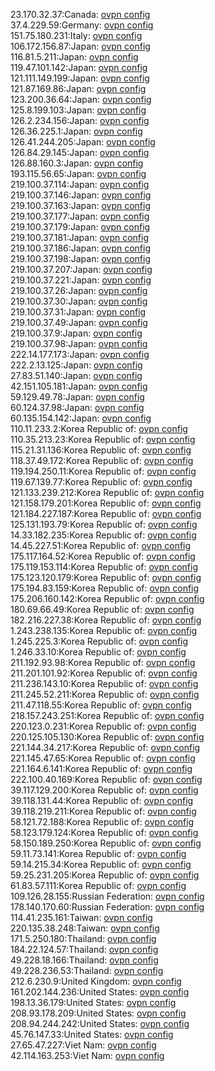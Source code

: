 23.170.32.37:Canada: [ovpn config](vpn/23_170_32_37.ovpn)  
37.4.229.59:Germany: [ovpn config](vpn/37_4_229_59.ovpn)  
151.75.180.231:Italy: [ovpn config](vpn/151_75_180_231.ovpn)  
106.172.156.87:Japan: [ovpn config](vpn/106_172_156_87.ovpn)  
116.81.5.211:Japan: [ovpn config](vpn/116_81_5_211.ovpn)  
119.47.101.142:Japan: [ovpn config](vpn/119_47_101_142.ovpn)  
121.111.149.199:Japan: [ovpn config](vpn/121_111_149_199.ovpn)  
121.87.169.86:Japan: [ovpn config](vpn/121_87_169_86.ovpn)  
123.200.36.64:Japan: [ovpn config](vpn/123_200_36_64.ovpn)  
125.8.199.103:Japan: [ovpn config](vpn/125_8_199_103.ovpn)  
126.2.234.156:Japan: [ovpn config](vpn/126_2_234_156.ovpn)  
126.36.225.1:Japan: [ovpn config](vpn/126_36_225_1.ovpn)  
126.41.244.205:Japan: [ovpn config](vpn/126_41_244_205.ovpn)  
126.84.29.145:Japan: [ovpn config](vpn/126_84_29_145.ovpn)  
126.88.160.3:Japan: [ovpn config](vpn/126_88_160_3.ovpn)  
193.115.56.65:Japan: [ovpn config](vpn/193_115_56_65.ovpn)  
219.100.37.114:Japan: [ovpn config](vpn/219_100_37_114.ovpn)  
219.100.37.146:Japan: [ovpn config](vpn/219_100_37_146.ovpn)  
219.100.37.163:Japan: [ovpn config](vpn/219_100_37_163.ovpn)  
219.100.37.177:Japan: [ovpn config](vpn/219_100_37_177.ovpn)  
219.100.37.179:Japan: [ovpn config](vpn/219_100_37_179.ovpn)  
219.100.37.181:Japan: [ovpn config](vpn/219_100_37_181.ovpn)  
219.100.37.186:Japan: [ovpn config](vpn/219_100_37_186.ovpn)  
219.100.37.198:Japan: [ovpn config](vpn/219_100_37_198.ovpn)  
219.100.37.207:Japan: [ovpn config](vpn/219_100_37_207.ovpn)  
219.100.37.221:Japan: [ovpn config](vpn/219_100_37_221.ovpn)  
219.100.37.26:Japan: [ovpn config](vpn/219_100_37_26.ovpn)  
219.100.37.30:Japan: [ovpn config](vpn/219_100_37_30.ovpn)  
219.100.37.31:Japan: [ovpn config](vpn/219_100_37_31.ovpn)  
219.100.37.49:Japan: [ovpn config](vpn/219_100_37_49.ovpn)  
219.100.37.9:Japan: [ovpn config](vpn/219_100_37_9.ovpn)  
219.100.37.98:Japan: [ovpn config](vpn/219_100_37_98.ovpn)  
222.14.177.173:Japan: [ovpn config](vpn/222_14_177_173.ovpn)  
222.2.13.125:Japan: [ovpn config](vpn/222_2_13_125.ovpn)  
27.83.51.140:Japan: [ovpn config](vpn/27_83_51_140.ovpn)  
42.151.105.181:Japan: [ovpn config](vpn/42_151_105_181.ovpn)  
59.129.49.78:Japan: [ovpn config](vpn/59_129_49_78.ovpn)  
60.124.37.98:Japan: [ovpn config](vpn/60_124_37_98.ovpn)  
60.135.154.142:Japan: [ovpn config](vpn/60_135_154_142.ovpn)  
110.11.233.2:Korea Republic of: [ovpn config](vpn/110_11_233_2.ovpn)  
110.35.213.23:Korea Republic of: [ovpn config](vpn/110_35_213_23.ovpn)  
115.21.31.136:Korea Republic of: [ovpn config](vpn/115_21_31_136.ovpn)  
118.37.49.172:Korea Republic of: [ovpn config](vpn/118_37_49_172.ovpn)  
119.194.250.11:Korea Republic of: [ovpn config](vpn/119_194_250_11.ovpn)  
119.67.139.77:Korea Republic of: [ovpn config](vpn/119_67_139_77.ovpn)  
121.133.239.212:Korea Republic of: [ovpn config](vpn/121_133_239_212.ovpn)  
121.158.179.201:Korea Republic of: [ovpn config](vpn/121_158_179_201.ovpn)  
121.184.227.187:Korea Republic of: [ovpn config](vpn/121_184_227_187.ovpn)  
125.131.193.79:Korea Republic of: [ovpn config](vpn/125_131_193_79.ovpn)  
14.33.182.235:Korea Republic of: [ovpn config](vpn/14_33_182_235.ovpn)  
14.45.227.51:Korea Republic of: [ovpn config](vpn/14_45_227_51.ovpn)  
175.117.164.52:Korea Republic of: [ovpn config](vpn/175_117_164_52.ovpn)  
175.119.153.114:Korea Republic of: [ovpn config](vpn/175_119_153_114.ovpn)  
175.123.120.179:Korea Republic of: [ovpn config](vpn/175_123_120_179.ovpn)  
175.194.83.159:Korea Republic of: [ovpn config](vpn/175_194_83_159.ovpn)  
175.206.160.142:Korea Republic of: [ovpn config](vpn/175_206_160_142.ovpn)  
180.69.66.49:Korea Republic of: [ovpn config](vpn/180_69_66_49.ovpn)  
182.216.227.38:Korea Republic of: [ovpn config](vpn/182_216_227_38.ovpn)  
1.243.238.135:Korea Republic of: [ovpn config](vpn/1_243_238_135.ovpn)  
1.245.225.3:Korea Republic of: [ovpn config](vpn/1_245_225_3.ovpn)  
1.246.33.10:Korea Republic of: [ovpn config](vpn/1_246_33_10.ovpn)  
211.192.93.98:Korea Republic of: [ovpn config](vpn/211_192_93_98.ovpn)  
211.201.101.92:Korea Republic of: [ovpn config](vpn/211_201_101_92.ovpn)  
211.236.143.10:Korea Republic of: [ovpn config](vpn/211_236_143_10.ovpn)  
211.245.52.211:Korea Republic of: [ovpn config](vpn/211_245_52_211.ovpn)  
211.47.118.55:Korea Republic of: [ovpn config](vpn/211_47_118_55.ovpn)  
218.157.243.251:Korea Republic of: [ovpn config](vpn/218_157_243_251.ovpn)  
220.123.0.231:Korea Republic of: [ovpn config](vpn/220_123_0_231.ovpn)  
220.125.105.130:Korea Republic of: [ovpn config](vpn/220_125_105_130.ovpn)  
221.144.34.217:Korea Republic of: [ovpn config](vpn/221_144_34_217.ovpn)  
221.145.47.65:Korea Republic of: [ovpn config](vpn/221_145_47_65.ovpn)  
221.164.6.141:Korea Republic of: [ovpn config](vpn/221_164_6_141.ovpn)  
222.100.40.169:Korea Republic of: [ovpn config](vpn/222_100_40_169.ovpn)  
39.117.129.200:Korea Republic of: [ovpn config](vpn/39_117_129_200.ovpn)  
39.118.131.44:Korea Republic of: [ovpn config](vpn/39_118_131_44.ovpn)  
39.118.219.211:Korea Republic of: [ovpn config](vpn/39_118_219_211.ovpn)  
58.121.72.188:Korea Republic of: [ovpn config](vpn/58_121_72_188.ovpn)  
58.123.179.124:Korea Republic of: [ovpn config](vpn/58_123_179_124.ovpn)  
58.150.189.250:Korea Republic of: [ovpn config](vpn/58_150_189_250.ovpn)  
59.11.73.141:Korea Republic of: [ovpn config](vpn/59_11_73_141.ovpn)  
59.14.215.34:Korea Republic of: [ovpn config](vpn/59_14_215_34.ovpn)  
59.25.231.205:Korea Republic of: [ovpn config](vpn/59_25_231_205.ovpn)  
61.83.57.111:Korea Republic of: [ovpn config](vpn/61_83_57_111.ovpn)  
109.126.28.155:Russian Federation: [ovpn config](vpn/109_126_28_155.ovpn)  
178.140.170.60:Russian Federation: [ovpn config](vpn/178_140_170_60.ovpn)  
114.41.235.161:Taiwan: [ovpn config](vpn/114_41_235_161.ovpn)  
220.135.38.248:Taiwan: [ovpn config](vpn/220_135_38_248.ovpn)  
171.5.250.180:Thailand: [ovpn config](vpn/171_5_250_180.ovpn)  
184.22.124.57:Thailand: [ovpn config](vpn/184_22_124_57.ovpn)  
49.228.18.166:Thailand: [ovpn config](vpn/49_228_18_166.ovpn)  
49.228.236.53:Thailand: [ovpn config](vpn/49_228_236_53.ovpn)  
212.6.230.9:United Kingdom: [ovpn config](vpn/212_6_230_9.ovpn)  
161.202.144.236:United States: [ovpn config](vpn/161_202_144_236.ovpn)  
198.13.36.179:United States: [ovpn config](vpn/198_13_36_179.ovpn)  
208.93.178.209:United States: [ovpn config](vpn/208_93_178_209.ovpn)  
208.94.244.242:United States: [ovpn config](vpn/208_94_244_242.ovpn)  
45.76.147.33:United States: [ovpn config](vpn/45_76_147_33.ovpn)  
27.65.47.227:Viet Nam: [ovpn config](vpn/27_65_47_227.ovpn)  
42.114.163.253:Viet Nam: [ovpn config](vpn/42_114_163_253.ovpn)  
